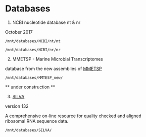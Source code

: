 # Databases #  


 1. NCBI nucleotide database nt & nr
 
October 2017  
 
 `/mnt/databases/NCBI/nt/nt`  
 
 `/mnt/databases/NCBI/nr/nr`

 
 2. MMETSP - Marine Microbial Transcriptomes  
 
 database from the new assemblies of [MMETSP](https://monsterbashseq.wordpress.com/2016/09/13/mmetsp-re-assemblies/)   
 
 `/mnt/databases/MMTESP_new/`
 
 ** under construction **
 
 3. [SILVA](https://www.arb-silva.de)   
 
 version 132  
 
 A comprehensive on-line resource for quality checked and aligned ribosomal RNA sequence data.
 
 `/mnt/databases/SILVA/`
